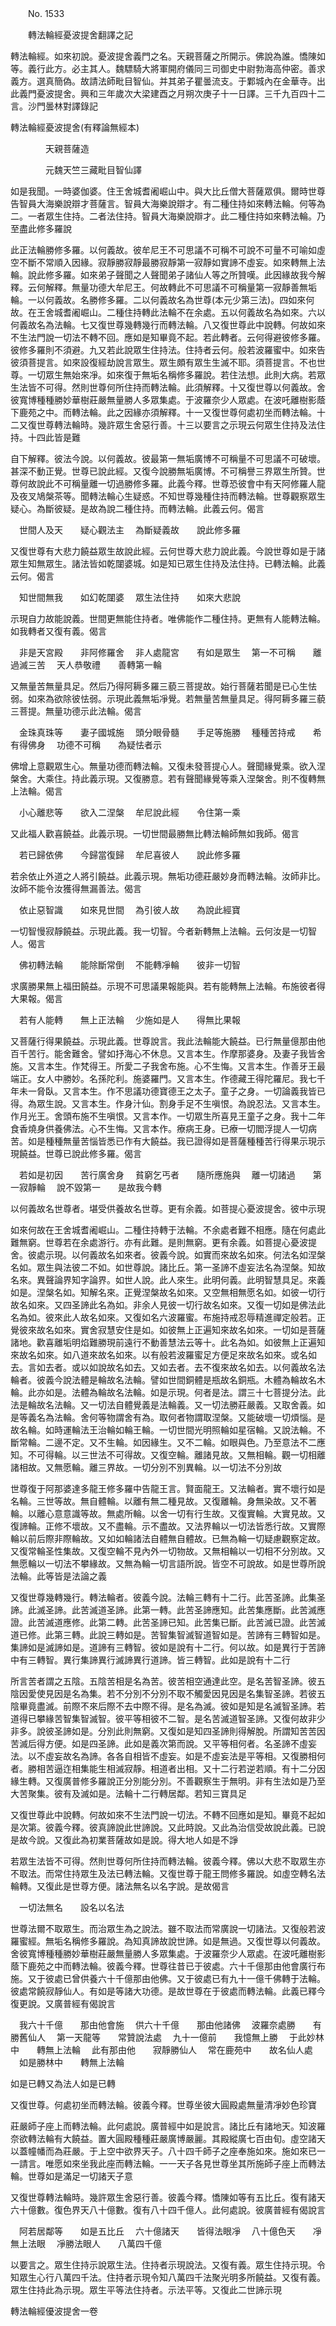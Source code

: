 ﻿　　No. 1533

　　轉法輪經憂波提舍翻譯之記

轉法輪經。如來初說。憂波提舍義門之名。天親菩薩之所開示。佛說為誰。憍陳如等。義行此方。必主其人。魏驃騎大將軍開府儀同三司御史中尉勃海高仲密。善求義方。選真簡偽。故請法師毗目智仙。并其弟子瞿曇流支。于鄴城內在金華寺。出此義門憂波提舍。興和三年歲次大梁建酉之月朔次庚子十一日譯。三千九百四十二言。沙門曇林對譯錄記

轉法輪經憂波提舍(有釋論無經本)

　　　　天親菩薩造


　　　　元魏天竺三藏毗目智仙譯


如是我聞。一時婆伽婆。住王舍城耆阇崛山中。與大比丘僧大菩薩眾俱。爾時世尊告智員大海樂說辯才菩薩言。智員大海樂說辯才。有二種住持如來轉法輪。何等為二。一者眾生住持。二者法住持。智員大海樂說辯才。此二種住持如來轉法輪。乃至盡此修多羅說

此正法輪勝修多羅。以何義故。彼牟尼王不可思議不可稱不可說不可量不可喻如虛空不斷不常順入因緣。寂靜勝寂靜最勝寂靜第一寂靜如實諦不虛妄。如來轉無上法輪。說此修多羅。如來弟子聲聞之人聲聞弟子諸仙人等之所贊嘆。此因緣故我今解釋。云何解釋。無量功德大牟尼王。何故轉此不可思議不可稱量第一寂靜善無垢輪。一以何義故。名勝修多羅。二以何義故名為世尊(本元少第三法)。四如來何故。在王舍城耆阇崛山。二種住持轉此法輪不在余處。五以何義故名為如來。六以何義故名為法輪。七又復世尊幾轉幾行而轉法輪。八又復世尊此中說轉。何故如來不生法門說一切法不轉不回。應如是知畢竟不起。若此轉者。云何得避彼修多羅。彼修多羅則不須避。九又若此說眾生住持法。住持者云何。般若波羅蜜中。如來告彼須菩提言。如來設復經劫說言眾生。眾生頗有眾生生滅不耶。須菩提言。不也世尊。一切眾生無始來凈。如來復于無垢名稱修多羅說。若住法想。此則大病。若眾生法皆不可得。然則世尊何所住持而轉法輪。此須解釋。十又復世尊以何義故。舍彼寬博種種勝妙華樹莊嚴無量勝人多眾集處。于波羅奈少人眾處。在波吒離樹影蔭下鹿苑之中。而轉法輪。此之因緣亦須解釋。十一又復世尊何處初坐而轉法輪。十二又復世尊轉法輪時。幾許眾生舍惡行善。十三以要言之示現云何眾生住持及法住持。十四此皆是難

自下解釋。彼法今說。以何義故。彼最第一無垢廣博不可稱量不可思議不可破壞。甚深不動正覺。世尊已說此經。又復今說勝無垢廣博。不可稱譽三界眾生所贊。世尊何故說此不可稱量離一切過勝修多羅。此義今釋。世尊恐彼會中有天阿修羅人龍及夜叉鳩槃茶等。聞轉法輪心生疑惑。不知世尊幾種住持而轉法輪。世尊觀察眾生疑心。為斷彼疑。是故為說二種住持。而轉法輪。此義云何。偈言

　世間人及天　　疑心觀法主
　為斷疑義故　　說此修多羅　

又復世尊有大悲力饒益眾生故說此經。云何世尊大悲力說此義。今說世尊如是于諸眾生知無眾生。諸法皆如乾闥婆城。如是知已眾生住持及法住持。已轉法輪。此義云何。偈言

　知世間無我　　如幻乾闥婆
　眾生法住持　　如來大悲說　

示現自力故能說義。世間更無能住持者。唯佛能作二種住持。更無有人能轉法輪。如我轉者又復有義。偈言

　非是天宮殿　　非阿修羅舍
　非人處龍宮　　有如是眾生
　第一不可稱　　離過滅三苦
　天人恭敬禮　　善轉第一輪　

又無量苦無量具足。然后乃得阿耨多羅三藐三菩提故。始行菩薩若聞是已心生怯弱。如來為欲除彼怯弱。示現此義無垢凈覺。若無量苦無量具足。得阿耨多羅三藐三菩提。無量功德示此法輪。偈言

　金珠真珠等　　妻子國城施
　頭分眼骨髓　　手足等施勝
　種種苦持戒　　希有得佛身
　功德不可稱　　為疑怯者示　

佛增上意觀眾生心。無量功德而轉法輪。又復未發菩提心人。聲聞緣覺乘。欲入涅槃舍。大乘住。持此義示現。又復勝意。若有聲聞緣覺等乘入涅槃舍。則不復轉無上法輪。偈言

　小心離悲等　　欲入二涅槃
　牟尼說此經　　令住第一乘　

又此福人歡喜饒益。此義示現。一切世間最勝無比轉法輪師無如我師。偈言

　若已歸依佛　　今歸當復歸
　牟尼喜彼人　　說此修多羅　

若余依止外道之人將引饒益。此義示現。無垢功德莊嚴妙身而轉法輪。汝師非比。汝師不能令汝獲得無漏善法。偈言

　依止惡智識　　如來見世間
　為引彼人故　　為說此經寶　

一切智慢寂靜饒益。示現此義。我一切智。今者新轉無上法輪。云何汝是一切智人。偈言

　佛初轉法輪　　能除斷常倒
　不能轉凈輪　　彼非一切智　

求廣勝果無上福田饒益。示現不可思議果報能與。若有能轉無上法輪。布施彼者得大果報。偈言

　若有人能轉　　無上正法輪
　少施如是人　　得無比果報　

又菩薩行得果饒益。示現此義。世尊說言。我此法輪能大饒益。已行無量億那由他百千苦行。能舍難舍。譬如抒海心不休息。又言本生。作摩那婆身。及妻子我皆舍施。又言本生。作梵得王。所愛二子我舍布施。心不生悔。又言本生。作善牙王最端正。女人中勝妙。名孫陀利。施婆羅門。又言本生。作德藏王得陀羅尼。我七千年未一脅臥。又言本生。作不思議功德寶德王之太子。童子之身。一切論義我皆已得。為眾生說。又言本生。作身汁仙。割身手足不生嗔恨。為說忍法。又言本生。作月光王。舍頭布施不生嗔恨。又言本作。一切眾生所喜見王童子之身。我十二年食香燒身供養佛法。心不生悔。又言本作。療病王身。已療一切閻浮提人一切病苦。如是種種無量苦惱皆悉已作有大饒益。我已證得如是菩薩種種苦行得果示現示現饒益。世尊已說此修多羅。偈言

　若如是初因　　苦行廣舍身
　貧窮乞丐者　　隨所應施與
　離一切諸過　　第一寂靜輪
　說不毀第一　　是故我今轉　

以何義故名世尊者。堪受供養故名世尊。更有余義。如菩提心憂波提舍。彼中示現

如來何故在王舍城耆阇崛山。二種住持轉于法輪。不余處者難不相應。隨在何處此難無窮。世尊若在余處游行。亦有此難。是則無窮。更有余義。如菩提心憂波提舍。彼處示現。以何義故名如來者。彼義今說。如實而來故名如來。何法名如涅槃名如。眾生與法彼二不如。如世尊說。諸比丘。第一圣諦不虛妄法名為涅槃。知故名來。異聲論界知字論界。如世人說。此人來生。此明何義。此明智慧具足。來義如是。涅槃名如。知解名來。正覺涅槃故名如來。又空無相無愿名如。如彼一切行故名如來。又四圣諦此名為如。非余人見彼一切行故名如來。又復一切如是佛法此名為如。彼來此人故名如來。又復如名六波羅蜜。布施持戒忍辱精進禪定般若。正覺彼來故名如來。實舍寂慧安住是如。如彼無上正遍知來故名如來。一切如是菩薩諸地。歡喜離垢明焰難勝現前遠行不動善慧法云等十。此名為如。如彼無上正遍知來故名如來。如八道來故名如來。以有般若波羅蜜足方便足來故名如來。或名如去。言如去者。或以如說故名如去。又如去者。去不復來故名如去。以何義故名法輪者。彼義今說法體是輪故名法輪。譬如世間銅體是瓶故名銅瓶。木體為輪故名木輪。此亦如是。法體為輪故名法輪。如是示現。何者是法。謂三十七菩提分法。此法是輪故名法輪。又一切法自體覺義是法輪義。又一切法勝莊嚴義。又取舍義。如是等義名為法輪。舍何等物謂舍有為。取何者物謂取涅槃。又能破壞一切煩惱。是故名輪。如時運輪法王治輪如輪王輪。一切世間光明照輪如星宿輪。又說法輪。不斷常輪。二邊不定。又不生輪。如因緣生。又不二輪。如眼與色。乃至意法不二應知。不可得輪。以三世法不可得故。又復空輪。離諸見故。又無相輪。觀一切相離諸相故。又無愿輪。離三界故。一切分別不別異輪。以一切法不分別故

世尊復于阿那婆達多龍王修多羅中告龍王言。賢面龍王。又法輪者。實不壞行如是名輪。三世等故。無自體輪。以離有無二種見故。又復離輪。身無染故。又不著輪。以離心意意識等故。無處所輪。以舍一切有行生故。又復實輪。大實見故。又復諦輪。正修不壞故。又不盡輪。示不盡故。又法界輪以一切法皆悉行故。又實際輪以前后際非際輪故。又如如輪諸法自體無自體故。已無為輪一切疑慮觀察定故。又復常輪圣性集故。又復空輪不見內外一切物故。又無相輪以一切相不分別故。又無愿輪以一切法不攀緣故。又無為輪一切言語所說。皆空不可說故。如是世尊所說法輪。此等皆是法論之義

又復世尊幾轉幾行。轉法輪者。彼義今說。法輪三轉有十二行。此苦圣諦。此集圣諦。此滅圣諦。此苦滅道圣諦。此第一轉。此苦圣諦應知。此苦集應斷。此苦滅應證。此苦滅道應修。此第二轉。此苦圣諦已知。此苦集已斷。此苦滅已證。此苦滅道已修。此第三轉。此說三轉如是。苦智集智滅智道智如是。苦諦有三轉智如是。集諦如是滅諦如是。道諦有三轉智。彼如是說有十二行。何以故。如是異行于苦諦中有三轉智。異行集諦異行滅諦異行道諦。皆三轉智。此如是說有十二行

所言苦者謂之五陰。五陰苦相是名為苦。彼苦相空通達此空。是名苦智圣諦。彼五陰因愛使見因是名為集。若不分別不分別不取不觸愛因見因是名集智圣諦。若彼五陰畢竟盡滅。前際不來后際不去中際不得。是名為滅。彼如是知是名滅智圣諦。若道得已攀緣苦智集智滅智。彼平等相彼不二智。是名苦滅道智圣諦。又復何故非少非多。說彼圣諦如是。分別此則無窮。又復如是知四圣諦則得解脫。所謂知苦苦因苦滅后得方便。如是四圣諦。此如是義次第而說。又平等相何者。名圣諦不虛妄法。以不虛妄故名為諦。各各自相皆不虛妄。如是不虛妄法是平等相。又復勝相何者。勝相苦逼迮相集能生相滅寂靜。相道者出相。又十二行若逆若順。有十二分因緣生轉。又復廣普修多羅說正分別能分別。不善觀察生于無明。非有生法如是乃至大苦聚集。彼有及滅如是。法輪十二行轉居鄰。若知三寶具足

又復世尊此中說轉。何故如來不生法門說一切法。不轉不回應如是知。畢竟不起如是次第。彼義今釋。彼真諦說此世諦說。又此時說。又此為治信受故說此義。已說是故今說。又復此為初業菩薩故如是說。得大地人如是不諍

若眾生法皆不可得。然則世尊何所住持而轉法輪。彼義今釋。佛以大悲不取眾生亦不取法。而常住持眾生及法已轉法輪。又復世尊于龍王問修多羅說。如虛空轉名法輪轉。又復此是世尊方便。諸法無名以名字說。是故偈言

　一切法無名　　設名以名法　

世尊法爾不取眾生。而治眾生為之說法。雖不取法而常廣說一切諸法。又復般若波羅蜜經。無垢名稱修多羅說。為知真諦故說世諦。如是無過。又復世尊以何義故。舍彼寬博種種勝妙華樹莊嚴無量勝人多眾集處。于波羅奈少人眾處。在波吒離樹影蔭下鹿苑之中而轉法輪。彼義今釋。世尊往昔已于彼處。六十千億那由他會廣行布施。又于彼處已曾供養六十千億那由他佛。又于彼處已有九十一億千佛轉于法輪。彼處常饒寂靜仙人。有如是等諸大功德。是故世尊在于彼處而轉法輪。此義已釋今復更說。又廣普經有偈說言

　我六十千億　　那由他會施
　供六十千億　　那由他諸佛
　波羅奈處勝　　有勝舊仙人
　第一天龍等　　常贊說法處
　九十一億前　　我憶無上勝
　于此妙林中　　轉無上法輪
　此有那由他　　寂靜勝仙人
　常在鹿苑中　　故名仙人處
　如是勝林中　　轉無上法輪　

如是已轉又為法人如是已轉

又復世尊。何處初坐而轉法輪。彼義今釋。世尊坐彼大圓殿處無量清凈妙色珍寶

莊嚴師子座上而轉法輪。此何處說。廣普經中如是說言。諸比丘有諸地天。知波羅奈欲轉法輪有大饒益。置大圓殿種種莊嚴廣博嚴麗。其殿縱廣七百由旬。虛空諸天以蓋幢幡而為莊嚴。于上空中欲界天子。八十四千師子之座奉施如來。施如來已一一請言。唯愿如來坐我此座而轉法輪。一一天子各見世尊坐其所施師子座上而轉法輪。世尊如是滿足一切諸天子意

又復世尊轉法輪時。幾許眾生舍惡行善。彼義今釋。憍陳如等有五比丘。復有諸天六十億數。復色界天八十億數。復有八十四千億人。此何處說。彼廣普經有偈說言

　阿若居鄰等　　如是五比丘
　六十億諸天　　皆得法眼凈
　八十億色天　　凈無上法眼
　凈勝法眼人　　八萬四千億　

以要言之。眾生住持示說眾生法。住持者示現說法。又復有義。眾生住持示現。令知眾生心行八萬四千法。住持者示現令知八萬四千法聚光明多所饒益。又復有義。眾生住持此為示現。眾生平等法住持者。示法平等。又復此二世諦示現

轉法輪經優波提舍一卷
